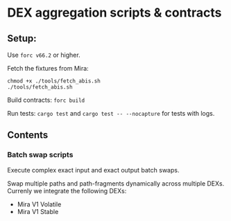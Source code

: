 # DEX aggregation scripts & contracts

## Setup:

Use `forc v66.2` or higher.

Fetch the fixtures from Mira:
```
chmod +x ./tools/fetch_abis.sh
./tools/fetch_abis.sh
```

Build contracts: `forc build`

Run tests: `cargo test` and `cargo test -- --nocapture` for tests with logs.

## Contents

### Batch swap scripts

Execute complex exact input and exact output batch swaps.

Swap multiple paths and path-fragments dynamically across multiple DEXs. Currenly we integrate the following DEXs:
- Mira V1 Volatile
- Mira V1 Stable